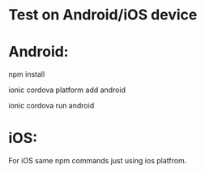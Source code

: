 # Test on Android/iOS device

Android:
=======
npm install

ionic cordova platform add android

ionic cordova run android

iOS:
=======
For iOS same npm commands just using ios platfrom.
